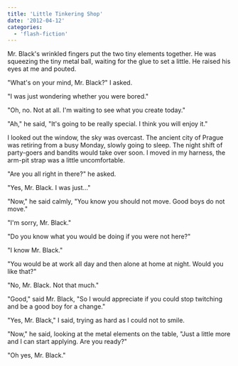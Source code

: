 ```yaml
---
title: 'Little Tinkering Shop'
date: '2012-04-12'
categories:
  - 'flash-fiction'
---
```


Mr. Black's wrinkled fingers put the two tiny elements together. He was
squeezing the tiny metal ball, waiting for the glue to set a little. He raised
his eyes at me and pouted.

<!-- truncate -->

"What's on your mind, Mr. Black?" I asked.

"I was just wondering whether you were bored."

"Oh, no. Not at all. I'm waiting to see what you create today."

"Ah," he said, "It's going to be really special. I think you will enjoy it."

I looked out the window, the sky was overcast. The ancient city of Prague was
retiring from a busy Monday, slowly going to sleep. The night shift of
party-goers and bandits would take over soon. I moved in my harness, the arm-pit
strap was a little uncomfortable.

"Are you all right in there?" he asked.

"Yes, Mr. Black. I was just..."

"Now," he said calmly, "You know you should not move. Good boys do not move."

"I'm sorry, Mr. Black."

"Do you know what you would be doing if you were not here?"

"I know Mr. Black."

"You would be at work all day and then alone at home at night. Would you like
that?"

"No, Mr. Black. Not that much."

"Good," said Mr. Black, "So I would appreciate if you could stop twitching and
be a good boy for a change."

"Yes, Mr. Black," I said, trying as hard as I could not to smile.

"Now," he said, looking at the metal elements on the table, "Just a little more
and I can start applying. Are you ready?"

"Oh yes, Mr. Black."
